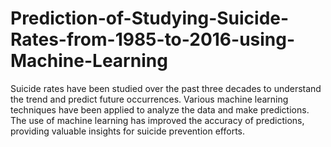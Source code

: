 # Prediction-of-Studying-Suicide-Rates-from-1985-to-2016-using-Machine-Learning
Suicide rates have been studied over the past three decades to understand the trend and predict future occurrences. Various machine learning techniques have been applied to analyze the data and make predictions. The use of machine learning has improved the accuracy of predictions, providing valuable insights for suicide prevention efforts.
